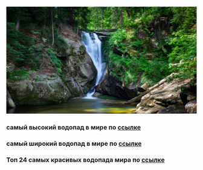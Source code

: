![Alt text](wodospady-w-polsce-12-najpiekniejszych-polskich-wodospadow-na-zdjeciu-wodospad-szklarki-fot-getty-images-krzysztof-poleszak.jpeg)
### самый высокий водопад в мире по [ссылке](https://ru.wikipedia.org/wiki/%D0%90%D0%BD%D1%85%D0%B5%D0%BB%D1%8C)
### самый широкий водопад в мире по [ссылке](https://ru.wikipedia.org/wiki/%D0%9A%D1%85%D0%BE%D0%BD_(%D0%B2%D0%BE%D0%B4%D0%BE%D0%BF%D0%B0%D0%B4%D1%8B))
### Топ 24 самых красивых водопада мира по [ссылке](https://ru.skyscanner.com/news/24-samykh-krasivykh-vodopada-mira)